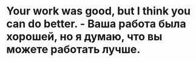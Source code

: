 # Your work was good, but I think you can do better. - Ваша работа была хорошей, но я думаю, что вы можете работать лучше.

